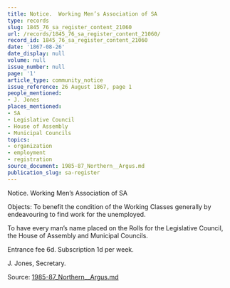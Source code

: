 ```yaml
---
title: Notice.  Working Men’s Association of SA
type: records
slug: 1845_76_sa_register_content_21060
url: /records/1845_76_sa_register_content_21060/
record_id: 1845_76_sa_register_content_21060
date: '1867-08-26'
date_display: null
volume: null
issue_number: null
page: '1'
article_type: community_notice
issue_reference: 26 August 1867, page 1
people_mentioned:
- J. Jones
places_mentioned:
- SA
- Legislative Council
- House of Assembly
- Municipal Councils
topics:
- organization
- employment
- registration
source_document: 1985-87_Northern__Argus.md
publication_slug: sa-register
---
```


Notice.  Working Men’s Association of SA

Objects: To benefit the condition of the Working Classes generally by endeavouring to find work for the unemployed.

To have every man’s name placed on the Rolls for the Legislative Council, the House of Assembly and Municipal Councils.

Entrance fee 6d.  Subscription 1d per week.

J. Jones, Secretary.

Source: [1985-87_Northern__Argus.md](/downloads/markdown/1985-87_Northern__Argus.md)
